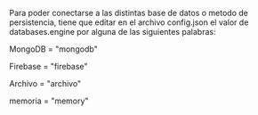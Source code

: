 Para poder conectarse a las distintas base de datos o metodo de persistencia, tiene que editar en el archivo config.json el valor de databases.engine por alguna de las siguientes palabras:

MongoDB = "mongodb"

Firebase = "firebase"

Archivo = "archivo"

memoria = "memory"
